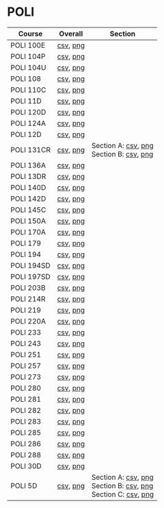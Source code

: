 # POLI

| Course | Overall | Section |
| ------ | ------- | ------- |
| POLI 100E | [csv](https://github.com/UCSD-Historical-Enrollment-Data/2024Spring/blob/main/overall/POLI%20100E.csv), [png](https://raw.githubusercontent.com/UCSD-Historical-Enrollment-Data/2024Spring/main/plot_overall/POLI%20100E.png) |  |
| POLI 104P | [csv](https://github.com/UCSD-Historical-Enrollment-Data/2024Spring/blob/main/overall/POLI%20104P.csv), [png](https://raw.githubusercontent.com/UCSD-Historical-Enrollment-Data/2024Spring/main/plot_overall/POLI%20104P.png) |  |
| POLI 104U | [csv](https://github.com/UCSD-Historical-Enrollment-Data/2024Spring/blob/main/overall/POLI%20104U.csv), [png](https://raw.githubusercontent.com/UCSD-Historical-Enrollment-Data/2024Spring/main/plot_overall/POLI%20104U.png) |  |
| POLI 108 | [csv](https://github.com/UCSD-Historical-Enrollment-Data/2024Spring/blob/main/overall/POLI%20108.csv), [png](https://raw.githubusercontent.com/UCSD-Historical-Enrollment-Data/2024Spring/main/plot_overall/POLI%20108.png) |  |
| POLI 110C | [csv](https://github.com/UCSD-Historical-Enrollment-Data/2024Spring/blob/main/overall/POLI%20110C.csv), [png](https://raw.githubusercontent.com/UCSD-Historical-Enrollment-Data/2024Spring/main/plot_overall/POLI%20110C.png) |  |
| POLI 11D | [csv](https://github.com/UCSD-Historical-Enrollment-Data/2024Spring/blob/main/overall/POLI%2011D.csv), [png](https://raw.githubusercontent.com/UCSD-Historical-Enrollment-Data/2024Spring/main/plot_overall/POLI%2011D.png) |  |
| POLI 120D | [csv](https://github.com/UCSD-Historical-Enrollment-Data/2024Spring/blob/main/overall/POLI%20120D.csv), [png](https://raw.githubusercontent.com/UCSD-Historical-Enrollment-Data/2024Spring/main/plot_overall/POLI%20120D.png) |  |
| POLI 124A | [csv](https://github.com/UCSD-Historical-Enrollment-Data/2024Spring/blob/main/overall/POLI%20124A.csv), [png](https://raw.githubusercontent.com/UCSD-Historical-Enrollment-Data/2024Spring/main/plot_overall/POLI%20124A.png) |  |
| POLI 12D | [csv](https://github.com/UCSD-Historical-Enrollment-Data/2024Spring/blob/main/overall/POLI%2012D.csv), [png](https://raw.githubusercontent.com/UCSD-Historical-Enrollment-Data/2024Spring/main/plot_overall/POLI%2012D.png) |  |
| POLI 131CR | [csv](https://github.com/UCSD-Historical-Enrollment-Data/2024Spring/blob/main/overall/POLI%20131CR.csv), [png](https://raw.githubusercontent.com/UCSD-Historical-Enrollment-Data/2024Spring/main/plot_overall/POLI%20131CR.png) | Section A: [csv](https://github.com/UCSD-Historical-Enrollment-Data/2024Spring/blob/main/section/POLI%20131CR_A.csv), [png](https://raw.githubusercontent.com/UCSD-Historical-Enrollment-Data/2024Spring/main/plot_section/POLI%20131CR_A.png)<br>Section B: [csv](https://github.com/UCSD-Historical-Enrollment-Data/2024Spring/blob/main/section/POLI%20131CR_B.csv), [png](https://raw.githubusercontent.com/UCSD-Historical-Enrollment-Data/2024Spring/main/plot_section/POLI%20131CR_B.png) |
| POLI 136A | [csv](https://github.com/UCSD-Historical-Enrollment-Data/2024Spring/blob/main/overall/POLI%20136A.csv), [png](https://raw.githubusercontent.com/UCSD-Historical-Enrollment-Data/2024Spring/main/plot_overall/POLI%20136A.png) |  |
| POLI 13DR | [csv](https://github.com/UCSD-Historical-Enrollment-Data/2024Spring/blob/main/overall/POLI%2013DR.csv), [png](https://raw.githubusercontent.com/UCSD-Historical-Enrollment-Data/2024Spring/main/plot_overall/POLI%2013DR.png) |  |
| POLI 140D | [csv](https://github.com/UCSD-Historical-Enrollment-Data/2024Spring/blob/main/overall/POLI%20140D.csv), [png](https://raw.githubusercontent.com/UCSD-Historical-Enrollment-Data/2024Spring/main/plot_overall/POLI%20140D.png) |  |
| POLI 142D | [csv](https://github.com/UCSD-Historical-Enrollment-Data/2024Spring/blob/main/overall/POLI%20142D.csv), [png](https://raw.githubusercontent.com/UCSD-Historical-Enrollment-Data/2024Spring/main/plot_overall/POLI%20142D.png) |  |
| POLI 145C | [csv](https://github.com/UCSD-Historical-Enrollment-Data/2024Spring/blob/main/overall/POLI%20145C.csv), [png](https://raw.githubusercontent.com/UCSD-Historical-Enrollment-Data/2024Spring/main/plot_overall/POLI%20145C.png) |  |
| POLI 150A | [csv](https://github.com/UCSD-Historical-Enrollment-Data/2024Spring/blob/main/overall/POLI%20150A.csv), [png](https://raw.githubusercontent.com/UCSD-Historical-Enrollment-Data/2024Spring/main/plot_overall/POLI%20150A.png) |  |
| POLI 170A | [csv](https://github.com/UCSD-Historical-Enrollment-Data/2024Spring/blob/main/overall/POLI%20170A.csv), [png](https://raw.githubusercontent.com/UCSD-Historical-Enrollment-Data/2024Spring/main/plot_overall/POLI%20170A.png) |  |
| POLI 179 | [csv](https://github.com/UCSD-Historical-Enrollment-Data/2024Spring/blob/main/overall/POLI%20179.csv), [png](https://raw.githubusercontent.com/UCSD-Historical-Enrollment-Data/2024Spring/main/plot_overall/POLI%20179.png) |  |
| POLI 194 | [csv](https://github.com/UCSD-Historical-Enrollment-Data/2024Spring/blob/main/overall/POLI%20194.csv), [png](https://raw.githubusercontent.com/UCSD-Historical-Enrollment-Data/2024Spring/main/plot_overall/POLI%20194.png) |  |
| POLI 194SD | [csv](https://github.com/UCSD-Historical-Enrollment-Data/2024Spring/blob/main/overall/POLI%20194SD.csv), [png](https://raw.githubusercontent.com/UCSD-Historical-Enrollment-Data/2024Spring/main/plot_overall/POLI%20194SD.png) |  |
| POLI 197SD | [csv](https://github.com/UCSD-Historical-Enrollment-Data/2024Spring/blob/main/overall/POLI%20197SD.csv), [png](https://raw.githubusercontent.com/UCSD-Historical-Enrollment-Data/2024Spring/main/plot_overall/POLI%20197SD.png) |  |
| POLI 203B | [csv](https://github.com/UCSD-Historical-Enrollment-Data/2024Spring/blob/main/overall/POLI%20203B.csv), [png](https://raw.githubusercontent.com/UCSD-Historical-Enrollment-Data/2024Spring/main/plot_overall/POLI%20203B.png) |  |
| POLI 214R | [csv](https://github.com/UCSD-Historical-Enrollment-Data/2024Spring/blob/main/overall/POLI%20214R.csv), [png](https://raw.githubusercontent.com/UCSD-Historical-Enrollment-Data/2024Spring/main/plot_overall/POLI%20214R.png) |  |
| POLI 219 | [csv](https://github.com/UCSD-Historical-Enrollment-Data/2024Spring/blob/main/overall/POLI%20219.csv), [png](https://raw.githubusercontent.com/UCSD-Historical-Enrollment-Data/2024Spring/main/plot_overall/POLI%20219.png) |  |
| POLI 220A | [csv](https://github.com/UCSD-Historical-Enrollment-Data/2024Spring/blob/main/overall/POLI%20220A.csv), [png](https://raw.githubusercontent.com/UCSD-Historical-Enrollment-Data/2024Spring/main/plot_overall/POLI%20220A.png) |  |
| POLI 233 | [csv](https://github.com/UCSD-Historical-Enrollment-Data/2024Spring/blob/main/overall/POLI%20233.csv), [png](https://raw.githubusercontent.com/UCSD-Historical-Enrollment-Data/2024Spring/main/plot_overall/POLI%20233.png) |  |
| POLI 243 | [csv](https://github.com/UCSD-Historical-Enrollment-Data/2024Spring/blob/main/overall/POLI%20243.csv), [png](https://raw.githubusercontent.com/UCSD-Historical-Enrollment-Data/2024Spring/main/plot_overall/POLI%20243.png) |  |
| POLI 251 | [csv](https://github.com/UCSD-Historical-Enrollment-Data/2024Spring/blob/main/overall/POLI%20251.csv), [png](https://raw.githubusercontent.com/UCSD-Historical-Enrollment-Data/2024Spring/main/plot_overall/POLI%20251.png) |  |
| POLI 257 | [csv](https://github.com/UCSD-Historical-Enrollment-Data/2024Spring/blob/main/overall/POLI%20257.csv), [png](https://raw.githubusercontent.com/UCSD-Historical-Enrollment-Data/2024Spring/main/plot_overall/POLI%20257.png) |  |
| POLI 273 | [csv](https://github.com/UCSD-Historical-Enrollment-Data/2024Spring/blob/main/overall/POLI%20273.csv), [png](https://raw.githubusercontent.com/UCSD-Historical-Enrollment-Data/2024Spring/main/plot_overall/POLI%20273.png) |  |
| POLI 280 | [csv](https://github.com/UCSD-Historical-Enrollment-Data/2024Spring/blob/main/overall/POLI%20280.csv), [png](https://raw.githubusercontent.com/UCSD-Historical-Enrollment-Data/2024Spring/main/plot_overall/POLI%20280.png) |  |
| POLI 281 | [csv](https://github.com/UCSD-Historical-Enrollment-Data/2024Spring/blob/main/overall/POLI%20281.csv), [png](https://raw.githubusercontent.com/UCSD-Historical-Enrollment-Data/2024Spring/main/plot_overall/POLI%20281.png) |  |
| POLI 282 | [csv](https://github.com/UCSD-Historical-Enrollment-Data/2024Spring/blob/main/overall/POLI%20282.csv), [png](https://raw.githubusercontent.com/UCSD-Historical-Enrollment-Data/2024Spring/main/plot_overall/POLI%20282.png) |  |
| POLI 283 | [csv](https://github.com/UCSD-Historical-Enrollment-Data/2024Spring/blob/main/overall/POLI%20283.csv), [png](https://raw.githubusercontent.com/UCSD-Historical-Enrollment-Data/2024Spring/main/plot_overall/POLI%20283.png) |  |
| POLI 285 | [csv](https://github.com/UCSD-Historical-Enrollment-Data/2024Spring/blob/main/overall/POLI%20285.csv), [png](https://raw.githubusercontent.com/UCSD-Historical-Enrollment-Data/2024Spring/main/plot_overall/POLI%20285.png) |  |
| POLI 286 | [csv](https://github.com/UCSD-Historical-Enrollment-Data/2024Spring/blob/main/overall/POLI%20286.csv), [png](https://raw.githubusercontent.com/UCSD-Historical-Enrollment-Data/2024Spring/main/plot_overall/POLI%20286.png) |  |
| POLI 288 | [csv](https://github.com/UCSD-Historical-Enrollment-Data/2024Spring/blob/main/overall/POLI%20288.csv), [png](https://raw.githubusercontent.com/UCSD-Historical-Enrollment-Data/2024Spring/main/plot_overall/POLI%20288.png) |  |
| POLI 30D | [csv](https://github.com/UCSD-Historical-Enrollment-Data/2024Spring/blob/main/overall/POLI%2030D.csv), [png](https://raw.githubusercontent.com/UCSD-Historical-Enrollment-Data/2024Spring/main/plot_overall/POLI%2030D.png) |  |
| POLI 5D | [csv](https://github.com/UCSD-Historical-Enrollment-Data/2024Spring/blob/main/overall/POLI%205D.csv), [png](https://raw.githubusercontent.com/UCSD-Historical-Enrollment-Data/2024Spring/main/plot_overall/POLI%205D.png) | Section A: [csv](https://github.com/UCSD-Historical-Enrollment-Data/2024Spring/blob/main/section/POLI%205D_A.csv), [png](https://raw.githubusercontent.com/UCSD-Historical-Enrollment-Data/2024Spring/main/plot_section/POLI%205D_A.png)<br>Section B: [csv](https://github.com/UCSD-Historical-Enrollment-Data/2024Spring/blob/main/section/POLI%205D_B.csv), [png](https://raw.githubusercontent.com/UCSD-Historical-Enrollment-Data/2024Spring/main/plot_section/POLI%205D_B.png)<br>Section C: [csv](https://github.com/UCSD-Historical-Enrollment-Data/2024Spring/blob/main/section/POLI%205D_C.csv), [png](https://raw.githubusercontent.com/UCSD-Historical-Enrollment-Data/2024Spring/main/plot_section/POLI%205D_C.png) |
